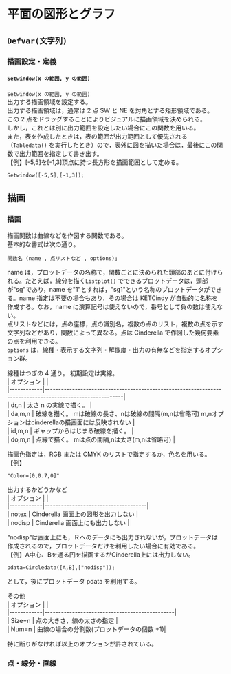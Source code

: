 # 平面の図形とグラフ  
## `Defvar(文字列)`  
### 描画設定・定義  
#### `Setwindow(x の範囲, y の範囲)`  
`Setwindow(x の範囲, y の範囲)`  
出力する描画領域を設定する。  
出力する描画領域は，通常は 2 点 SW と NE を対角とする矩形領域である。  
この 2 点をドラッグすることによりビジュアルに描画領域を決められる。  
しかし，これとは別に出力範囲を設定したい場合にこの関数を用いる。  
また，表を作成したときは，表の範囲が出力範囲として優先される（`Tabledata()` を実行したとき）ので，表外に図を描いた場合は，最後にこの関数で出力範囲を指定して書き出す。  
【例】[-5,5]を[-1,3]頂点に持つ長方形を描画範囲として定める。  
```  
Setwindow([-5,5],[-1,3]);  
```  
  
## 描画  
### 描画  
描画関数は曲線などを作図する関数である。  
基本的な書式は次の通り。  
```  
関数名 (name , 点リストなど , options);  
```  
name は，プロットデータの名称で，関数ごとに決められた頭部のあとに付けられる。たとえば，線分を描く`Listplot()` でできるプロットデータは，頭部が"sg"であり，name を"1"とすれば，"sg1"という名称のプロットデータができる。name 指定は不要の場合もあり，その場合は KETCindy が自動的に名称を作成する。なお，name に演算記号は使えないので，番号として負の数は使えない。  
点リストなどには，点の座標，点の識別名，複数の点のリスト，複数の点を示す文字列などがあり，関数によって異なる。点は Cinderella で作図した幾何要素の点を利用できる。  
`options` は，線種・表示する文字列・解像度・出力の有無などを指定するオプション群。  
  
線種はつぎの 4 通り。 初期設定は実線。  
| オプション |                                                                                                          |  
|------------|----------------------------------------------------------------------------------------------------------|  
| dr,n       | 太さ n の実線で描く。                                                                                    |  
| da,m,n     | 破線を描く。 mは破線の長さ、nは破線の間隔(m,nは省略可) m,nオプションはcinderellaの描画面には反映されない |  
| id,m,n     | ギャップからはじまる破線を描く。                                                                         |  
| do,m,n     | 点線で描く。 mは点の間隔,nは太さ(m,nは省略可)                                                            |  
  
描画色指定は，RGB または CMYK のリストで指定するか，色名を用いる。  
【例】  
```  
"Color=[0,0.7,0]"  
```  
  
出力するかどうかなど  
| オプション |                                     |  
|------------|-------------------------------------|  
| notex      | Cinderella 画面上の図形を出力しない |  
| nodisp     | Cinderella 画面上にも出力しない     |  
  
"nodisp"は画面上にも，Ｒへのデータにも出力されないが，プロットデータは作成されるので，プロットデータだけを利用したい場合に有効である。  
【例】A中心、Bを通る円を描画するがCinderella上には出力しない。  
```  
pdata=Circledata([A,B],["nodisp"]);  
```  
として，後にプロットデータ pdata を利用する。  
  
その他  
| オプション |                                               |  
|------------|-----------------------------------------------|  
| Size=n     | 点の大きさ，線の太さの指定                    |  
| Num=n      | 曲線の場合の分割数(プロットデータの個数 +1)|  
  
特に断りがなければ以上のオプションが許されている。  
  
### 点・線分・直線
